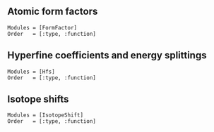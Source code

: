 
##  Atomic form factors
```@autodocs
Modules = [FormFactor]
Order   = [:type, :function]
```

##  Hyperfine coefficients and energy splittings
```@autodocs
Modules = [Hfs]
Order   = [:type, :function]
```

##  Isotope shifts
```@autodocs
Modules = [IsotopeShift]
Order   = [:type, :function]
```
